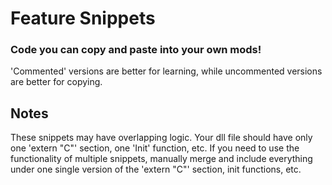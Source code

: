 # Feature Snippets
### Code you can copy and paste into your own mods!

'Commented' versions are better for learning, while uncommented
versions are better for copying.

## Notes
These snippets may have overlapping logic. Your dll file should
have only one 'extern "C"' section, one 'Init' function, etc.
If you need to use the functionality of multiple snippets,
manually merge and include everything under one single version
of the 'extern "C"' section, init functions, etc.
